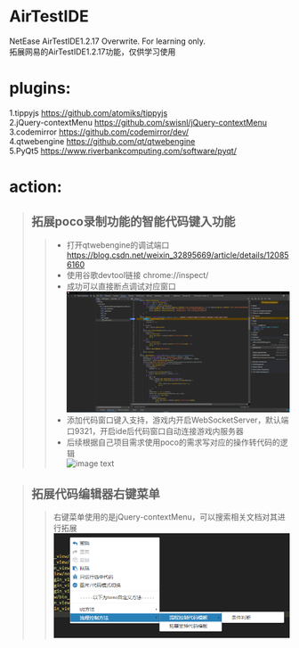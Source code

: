 # AirTestIDE
NetEase AirTestIDE1.2.17 Overwrite. For learning only. <br>
拓展网易的AirTestIDE1.2.17功能，仅供学习使用 <br>
# plugins:
1.tippyjs  https://github.com/atomiks/tippyjs <br>
2.jQuery-contextMenu  https://github.com/swisnl/jQuery-contextMenu <br>
3.codemirror  https://github.com/codemirror/dev/ <br>
4.qtwebengine  https://github.com/qt/qtwebengine <br>
5.PyQt5 https://www.riverbankcomputing.com/software/pyqt/ <br>
# action:

> ## 拓展poco录制功能的智能代码键入功能
>> * 打开qtwebengine的调试端口 https://blog.csdn.net/weixin_32895669/article/details/120856160 <br>
>> * 使用谷歌devtool链接 chrome://inspect/ <br>
>> * 成功可以直接断点调试对应窗口 <br>
![image text](https://github.com/alintong-0/AirtestIDE/blob/main/readMe/debug.png) <br>
>> * 添加代码窗口键入支持，游戏内开启WebSocketServer，默认端口9321，开启ide后代码窗口自动连接游戏内服务器 <br>
>> * 后续根据自己项目需求使用poco的需求写对应的操作转代码的逻辑 <br>
![image text](https://github.com/alintong-0/AirtestIDE/blob/main/readMe/coding.gif) <br>

> ## 拓展代码编辑器右键菜单
>> 右键菜单使用的是jQuery-contextMenu，可以搜索相关文档对其进行拓展 <br>
![image text](https://github.com/alintong-0/AirtestIDE/blob/main/readMe/right_click.png) <br>